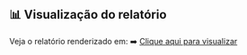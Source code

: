 ## 📊 Visualização do relatório

Veja o relatório renderizado em:
➡️ [Clique aqui para visualizar](https://lanakarolina.github.io/Enad2017/enade2017_geo_githubpages.html)
